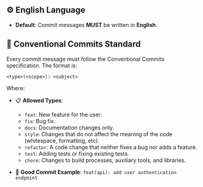 ## ⚙️ English Language

* **Default**: Commit messages **MUST** be written in **English**.

## 🎨 Conventional Commits Standard

Every commit message must follow the Conventional Commits specification. The format is:

  ```text
  <type>(<scope>): <subject>
  ```

Where:

* 📋 **Allowed Types**:

  * `feat`: New feature for the user.
  * `fix`: Bug fix.
  * `docs`: Documentation changes only.
  * `style`: Changes that do not affect the meaning of the code (whitespace, formatting, etc).
  * `refactor`: A code change that neither fixes a bug nor adds a feature.
  * `test`: Adding tests or fixing existing tests.
  * `chore`: Changes to build processes, auxiliary tools, and libraries.

* 🎨 **Good Commit Example**:
    `feat(api): add user authentication endpoint`
